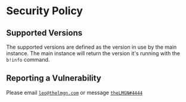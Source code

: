 # Security Policy

## Supported Versions

The supported versions are defined as the version in use by the main instance. The main instance will return the version it's running with the `b!info` command. 

## Reporting a Vulnerability

Please email [`leo@thelmgn.com`](mailto:leo@thelmgn.com) or message [`theLMGN#4444`](https://discord.com/users/158311402677731328)
